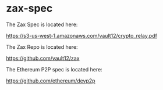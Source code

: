 # zax-spec

The Zax Spec is located here:

https://s3-us-west-1.amazonaws.com/vault12/crypto_relay.pdf

The Zax Repo is located here:

https://github.com/vault12/zax

The Ethereum P2P spec is located here:

https://github.com/ethereum/devp2p

